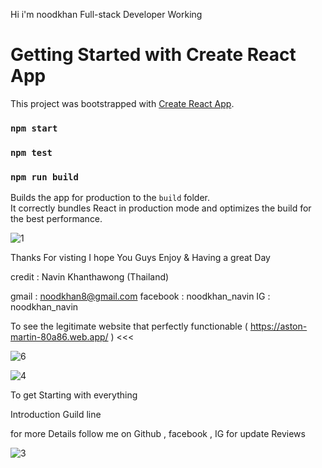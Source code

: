 
Hi i'm noodkhan Full-stack Developer Working 

# Getting Started with Create React App
This project was bootstrapped with [Create React App](https://github.com/facebook/create-react-app).

### `npm start`
### `npm test`
### `npm run build`

Builds the app for production to the `build` folder.\
It correctly bundles React in production mode and optimizes the build for the best performance.

 
   ![1](https://user-images.githubusercontent.com/92358053/168397730-7e38c883-16b0-462c-b2d2-d1ecbd8e79cc.png)
 

 Thanks For visting I hope You Guys Enjoy & Having a great Day 



credit : Navin Khanthawong (Thailand)


gmail : noodkhan8@gmail.com
facebook : noodkhan_navin 
IG : noodkhan_navin 

To see the legitimate website that perfectly functionable ( https://aston-martin-80a86.web.app/ ) <<<

 
![6](https://user-images.githubusercontent.com/92358053/168399354-55892e3a-0b77-4e9f-a641-5194c4d40303.png)


 
 ![4](https://user-images.githubusercontent.com/92358053/168398032-105ed37d-4ce9-4137-9671-e472c1dfedd4.png)


To get Starting with everything 

Introduction Guild line 

for more Details follow me on Github , facebook , IG for update Reviews 


 ![3](https://user-images.githubusercontent.com/92358053/168397917-26bf6b80-5337-4a4d-9347-39e730599eb4.png)
 
 




 
 
  

   
   
   
 


